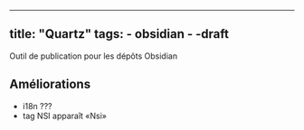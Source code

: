 ----
title: "Quartz"
tags:
    - obsidian
    - -draft
----

Outil de publication pour les dépôts Obsidian

## Améliorations

* i18n ???
* tag NSI apparaît «Nsi»
